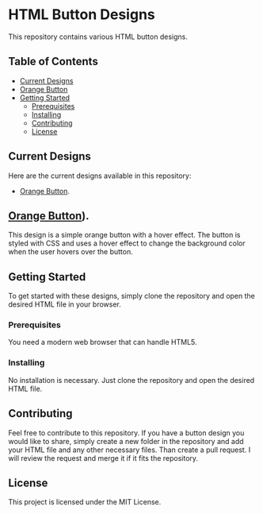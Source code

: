 # HTML Button Designs

This repository contains various HTML button designs.

## Table of Contents

- [Current Designs](#current-designs)
- [Orange Button](#orange-button)
- [Getting Started](#getting-started)
  - [Prerequisites](#prerequisites)
  - [Installing](#installing)
  - [Contributing](#contributing)
  - [License](#license)

## Current Designs

Here are the current designs available in this repository:

- [Orange Button](#orange-button).

## [Orange Button](https://github.com/Kuttesch/Buttons/blob/main/OrangeButton/index.html)).

This design is a simple orange button with a hover effect. The button is styled with CSS and uses a hover effect to change the background color when the user hovers over the button.

## Getting Started

To get started with these designs, simply clone the repository and open the desired HTML file in your browser.

### Prerequisites

You need a modern web browser that can handle HTML5.

### Installing

No installation is necessary. Just clone the repository and open the desired HTML file.

## Contributing

Feel free to contribute to this repository. If you have a button design you would like to share, simply create a new folder in the repository and add your HTML file and any other necessary files.
Than create a pull request. I will review the request and merge it if it fits the repository.

## License

This project is licensed under the MIT License.
